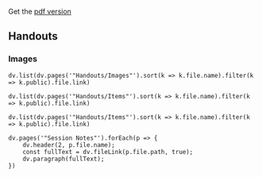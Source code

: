 Get the [pdf version](https://cos.nathanorick.com/no-spoilers/Campaign%20Notes.pdf)

## Handouts
### Images
```dataviewjs
dv.list(dv.pages('"Handouts/Images"').sort(k => k.file.name).filter(k => k.public).file.link)
```
```dataviewjs
dv.list(dv.pages('"Handouts/Items"').sort(k => k.file.name).filter(k => k.public).file.link)
```

```dataviewjs
dv.list(dv.pages('"Handouts/Items"').sort(k => k.file.name).filter(k => k.public).file.link)
```

```dataviewjs
dv.pages('"Session Notes"').forEach(p => {
	dv.header(2, p.file.name);
	const fullText = dv.fileLink(p.file.path, true);
	dv.paragraph(fullText);
})
```
